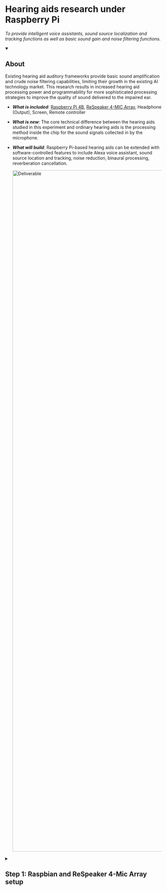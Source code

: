 
# Hearing aids research under Raspberry Pi

_To provide intelligent voice assistants, sound source localization and tracking functions as well as basic sound gain and noise filtering functions._



<details id=0 open>
<summary><h2>About</h2></summary>

Existing hearing aid auditory frameworks provide basic sound amplification and crude noise filtering capabilities, limiting their growth in the existing AI technology market. 
This research results in increased hearing aid processing power and programmability for more sophisticated processing strategies to improve the quality of sound delivered to the impaired ear.

- ***What is included***: [Raspberry Pi 4B](https://www.raspberrypi.com/products/raspberry-pi-4-model-b/), [ReSpeaker 4-MIC Array](https://wiki.seeedstudio.com/ReSpeaker_4_Mic_Array_for_Raspberry_Pi/), Headphone (Output), Screen, Remote controller
- ***What is new***: The core technical difference between the hearing aids studied in this experiment and ordinary hearing aids is the processing method inside the chip for the sound signals collected in by the microphone. 
- ***What will build***: Raspberry Pi-based hearing aids can be extended with software-controlled features to include Alexa voice assistant, sound source location and tracking, noise reduction, binaural processing, reverberation cancellation. 

  <img alt="Deliverable" src=https://github.com/WLi0777/Hearing-aids-research-under-Raspberry-Pi.io/blob/main/img/deliverable.png width=2190 hight=1030>
 

</details>

<details id=1>
<summary><h2>Step 1: Raspbian and ReSpeaker 4-Mic Array setup</h2></summary>
  
### :keyboard: Burn Raspbian on SD card (MacOS)

1. Go to [Raspberry Pi OS](https://www.raspberrypi.com/software/), obtain and install the .img file for Raspberry Pi Imager.
2. Go to [Index of Raspbian](https://downloads.raspberrypi.org/raspbian/images/), select 'raspbian-2020-02-14', download '2020-02-13-raspbian-buster.zip'.

     _The reason for not downloading the latest version is that ReSpeaker 4-Mic Array can only be adapted to the 2020-02-13 version of Raspbian._

3. Upload the file of Pi OS to Raspberry Pi Imager. Make sure to check the target location of the SD Card that is located on the home page of Raspberry Pi OS Imager. Click 'WRITE' to install.

    <img alt="Imager" src=https://github.com/WLi0777/Hearing-aids-research-under-Raspberry-Pi.io/blob/main/img/Raspberry%20Imaging.png width=757 hight=298>

&nbsp;
### :keyboard: ReSpeaker 4-Mics Pi HAT setup

1. Download the Seeed voice card source code

```
sudo apt-get update
git clone https://github.com/Seeed-Projects/seeed-voicecard.git
cd seeed-voicecard
sudo ./install.sh --compat-kernel
reboot
```

2. Check that the sound card 
  
```
cd seeed-voicecard
arecord -L
```

The details of soundcard should show like this:

```
pi@raspberrypi:~ $ cd seeed-voicecard
pi@raspberrypi:~/seeed-voicecard $ arecord -L
null
    Discard all samples (playback) or generate zero samples (capture)
jack
    JACK Audio Connection Kit
pulse
    PulseAudio Sound Server
default
playback
ac108
usbstream:CARD=b1
    bcm2835 HDMI 1
    USB Stream Output
usbstream:CARD=Headphones
    bcm2835 Headphones
    USB Stream Output
sysdefault:CARD=seeed4micvoicec
    seeed-4mic-voicecard, bcm2835-12s-ac10x-codeco ac10x-codec@-0
    Default Audio Device
dmix:CARD=seeed4micvoicec,DEV=0
    seeed-4mic-voicecard, bcm2835-12s-ac10x-codeco ac10x-codec@-0
    Direct sample mixing device
dsnoop:CARD=seeed4micvoicec,DEV=0
    seeed-4mic-voicecard, bcm2835-12s-ac10x-codeco ac10x-codec@-0
    Direct sample snooping device
hw:CARD=seeed4micvoicec,DEV=0
    seeed-4mic-voicecard, bcm2835-12s-ac10x-codeco ac10x-codec@-0
    Direct hardware device without any conversions
plughw:CARD=seeed4micvoicec,DEV=0
    seeed-4mic-voicecard, bcm2835-12s-ac10x-codeco ac10x-codec@-0
    Hardware device with all software conversions
usbstream:CARD=seeed4micvoicec
    seeed-4mic-voicecard
    USB Stream Output
```

3. Adjust the microphone volume

```
alsamixer
``` 
  &nbsp;
   <img alt="Imager" src=https://github.com/WLi0777/Hearing-aids-research-under-Raspberry-Pi.io/blob/main/img/AlsaMixer.png width=711 hight=424>


</details>
